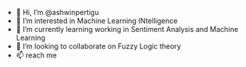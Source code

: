 - 👋 Hi, I’m @ashwinpertigu
- 👀 I’m interested in Machine Learning INtelligence
- 🌱 I’m currently learning working in Sentiment Analysis and Machine Learning 
- 💞️ I’m looking to collaborate on Fuzzy Logic theory
- 📫 reach me

<!---
ashwinpertigu/ashwinpertigu is a ✨ special ✨ repository because its `README.md` (this file) appears on your GitHub profile.
You can click the Preview link to take a look at your changes.
--->
